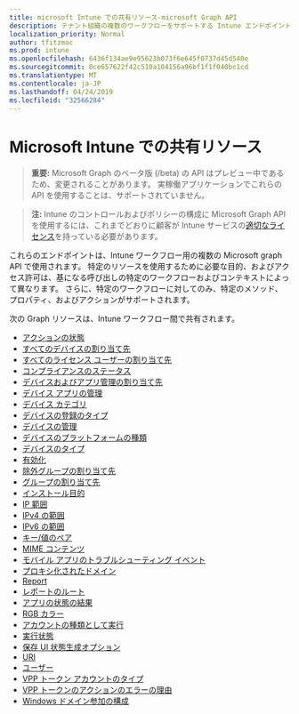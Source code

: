 ```yaml
---
title: microsoft Intune での共有リソース-microsoft Graph API
description: テナント組織の複数のワークフローをサポートする Intune エンドポイント (REST) の Microsoft Graph API の一覧を示します。
localization_priority: Normal
author: tfitzmac
ms.prod: intune
ms.openlocfilehash: 6436f134ae9e95623b073f6e645f0737d45d540e
ms.sourcegitcommit: 0ce657622f42c510a104156a96bf1f1f040bc1cd
ms.translationtype: MT
ms.contentlocale: ja-JP
ms.lasthandoff: 04/24/2019
ms.locfileid: "32566284"
---
```

# <a name="shared-resources-in-microsoft-intune"></a>Microsoft Intune での共有リソース

> **重要:** Microsoft Graph のベータ版 (/beta) の API はプレビュー中であるため、変更されることがあります。 実稼働アプリケーションでこれらの API を使用することは、サポートされていません。

> **注:** Intune のコントロールおよびポリシーの構成に Microsoft Graph API を使用するには、これまでどおりに顧客が Intune サービスの[適切なライセンス](https://www.microsoft.com/en-us/cloud-platform/microsoft-intune-pricing)を持っている必要があります。

これらのエンドポイントは、Intune ワークフロー用の複数の Microsoft graph API で使用されます。  特定のリソースを使用するために必要な目的、およびアクセス許可は、基になる呼び出しの特定のワークフローおよびコンテキストによって異なります。  さらに、特定のワークフローに対してのみ、特定のメソッド、プロパティ、およびアクションがサポートされます。

次の Graph リソースは、Intune ワークフロー間で共有されます。

- [アクションの状態](intune-shared-actionstate.md)
- [すべてのデバイスの割り当て先](intune-shared-alldevicesassignmenttarget.md)
- [すべてのライセンス ユーザーの割り当て先](intune-shared-alllicensedusersassignmenttarget.md)
- [コンプライアンスのステータス](intune-shared-compliancestatus.md)
- [デバイスおよびアプリ管理の割り当て先](intune-shared-deviceandappmanagementassignmenttarget.md)
- [デバイス アプリの管理](intune-shared-deviceappmanagement.md)
- [デバイス カテゴリ](intune-shared-devicecategory.md)
- [デバイスの登録のタイプ](intune-shared-deviceenrollmenttype.md)
- [デバイスの管理](intune-shared-devicemanagement.md)
- [デバイスのプラットフォームの種類](intune-shared-deviceplatformtype.md)
- [デバイスのタイプ](intune-shared-devicetype.md)
- [有効化](intune-shared-enablement.md)
- [除外グループの割り当て先](intune-shared-exclusiongroupassignmenttarget.md)
- [グループの割り当て先](intune-shared-groupassignmenttarget.md)
- [インストール目的](intune-shared-installintent.md)
- [IP 範囲](intune-shared-iprange.md)
- [IPv4 の範囲](intune-shared-ipv4range.md)
- [IPv6 の範囲](intune-shared-ipv6range.md)
- [キー/値のペア](intune-shared-keyvaluepair.md)
- [MIME コンテンツ](intune-shared-mimecontent.md)
- [モバイル アプリのトラブルシューティング イベント](intune-shared-mobileapptroubleshootingevent.md)
- [プロキシ化されたドメイン](intune-shared-proxieddomain.md)
- [Report](intune-shared-report.md)
- [レポートのルート](intune-shared-reportroot.md)
- [アプリの状態の結果](intune-shared-resultantappstate.md)
- [RGB カラー](intune-shared-rgbcolor.md)
- [アカウントの種類として実行](intune-shared-runasaccounttype.md)
- [実行状態](intune-shared-runstate.md)
- [保存 UI 状態生成オプション](intune-shared-saveduistategenerationoptions.md)
- [URI](intune-shared-uri.md)
- [ユーザー](intune-shared-user.md)
- [VPP トークン アカウントのタイプ](intune-shared-vpptokenaccounttype.md)
- [VPP トークンのアクションのエラーの理由](intune-shared-vpptokenactionfailurereason.md)
- [Windows ドメイン参加の構成](intune-shared-windowsdomainjoinconfiguration.md)
